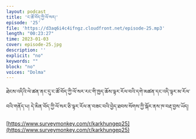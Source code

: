 ```yaml
---
layout: podcast
title: 'ང་ཚོ་བོད་ཀྱི་ལོ་སར།'
episode: '25'
file: 'https://d3aq6i4c4ifngz.cloudfront.net/episode-25.mp3'
length: "00:23:27"
time: 2023-01-03
cover: episode-25.jpg
description: ''
explicit: "no"
keywords: ""
block: "no"
voices: "Dolma"
---
```

ཐེངས་འདིའི་ལེ་ཚན་ནང་དུ་ང་ཚོ་བོད་ཀྱི་ལོ་སར་རང་གི་ཁྱད་ཆོས་ལྟར་རོལ་བའི་དགེ་མཚན་དང་འདི་ལྟར་མ་རོལ་བའི་གནོད་པ། དེ་མིན་བོད་ཀྱི་ལོ་སར་ཅི་ལྟར་རོལ་ན་བཟང་བའི་བྱེད་ཐབས་སོགས་ཀྱི་སྐོར་ནས་ཁ་བརྡ་བྱས་ཡོད།

[https://www.surveymonkey.com/r/karkhungep25](https://www.surveymonkey.com/r/karkhungep25)